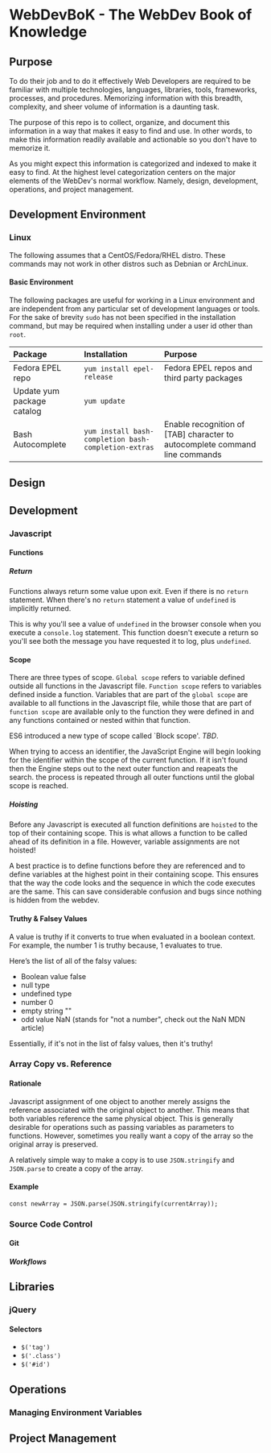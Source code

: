 # WebDevBoK - The WebDev Book of Knowledge

## Purpose

To do their job and to do it effectively Web Developers are required to 
be familiar with multiple technologies, languages, libraries, tools, 
frameworks, processes, and procedures. Memorizing information with this
breadth, complexity, and sheer volume of information is a daunting task.

The purpose of this repo is to collect, organize, and document this 
information in a way that makes it easy to find and use. In other words,
to make this information readily available and actionable so you don't 
have to memorize it.

As you might expect this information is categorized and indexed to make
it easy to find. At the highest level categorization centers on the
major elements of the WebDev's normal workflow. Namely, design,
development, operations, and project management.

## Development Environment

### Linux

The following assumes that a CentOS/Fedora/RHEL distro. These commands may
not work in other distros such as Debnian or ArchLinux.

#### Basic Environment

The following packages are useful for working in a Linux environment and 
are independent from any particular set of development languages or tools.
For the sake of brevity `sudo` has not been specified in the installation
command, but may be required when installing under a user id other than
`root`.

| Package           | Installation               | Purpose                                    |
|:------------------|:---------------------------|:-------------------------------------------|
| Fedora EPEL repo  | `yum install epel-release` | Fedora EPEL repos and third party packages |
| Update yum package catalog | `yum update`      |                                            |
| Bash Autocomplete | `yum install bash-completion bash-completion-extras` | Enable recognition of [TAB] character to autocomplete command line commands |

## Design

## Development

### Javascript

#### Functions

##### Return

Functions always return some value upon exit. Even if there is no `return` 
statement. When there's no `return` statement a value of `undefined` is
implicitly returned. 

This is why you'll see a value of `undefined` in the 
browser console when you execute a `console.log` statement. This function
doesn't execute a return so you'll see both the message you have requested it
to log, plus `undefined`.

#### Scope

There are three types of scope. `Global scope` refers to variable defined outside
all functions in the Javascript file. `Function scope` refers to variables
defined inside a function. Variables that are part of the `global scope` are
available to all functions in the Javascript file, while those that are part of
`function scope` are available only to the function they were defined in and any
functions contained or nested within that function.

ES6 introduced a new type of scope called `Block scope'. *_TBD_*.

When trying to access an identifier, the JavaScript Engine will begin looking
for the identifier within the scope of the current function. If it isn't found
then the Engine steps out to the next outer function and reapeats the search.
the process is repeated through all outer functions until the global scope
is reached.

##### Hoisting

Before any Javascript is executed all function definitions are `hoisted` to the
top of their containing scope. This is what allows a function to be called
ahead of its definition in a file. However, variable assignments are not
hoisted!

A best practice is to define functions before they are referenced and to define
variables at the highest point in their containing scope. This ensures that the
way the code looks and the sequence in which the code executes are the same.
This can save considerable confusion and bugs since nothing is hidden from the
webdev.

#### Truthy & Falsey Values

A value is truthy if it converts to true when evaluated in a boolean context.
For example, the number 1 is truthy because, 1 evaluates to true. 

Here’s the list of all of the falsy values:
- Boolean value false
- null type
- undefined type
- number 0
- empty string ""
- odd value NaN (stands for "not a number", check out the NaN MDN article)

Essentially, if it's not in the list of falsy values, then it's truthy!

### Array Copy vs. Reference

#### Rationale
Javascript assignment of one object to another merely assigns the reference
associated with the original object to another. This means that both 
variables reference the same physical object. This is generally 
desirable for operations such as passing variables as parameters to
functions. However, sometimes you really want a copy of the array so
the original array is preserved.

A relatively simple way to make a copy is to use `JSON.stringify` and
`JSON.parse` to create a copy of the array.

#### Example
```
const newArray = JSON.parse(JSON.stringify(currentArray));
```

### Source Code Control

#### Git

##### Workflows

## Libraries

### jQuery

#### Selectors

- `$('tag')`
- `$('.class')`
- `$('#id')`

## Operations

### Managing Environment Variables

## Project Management

